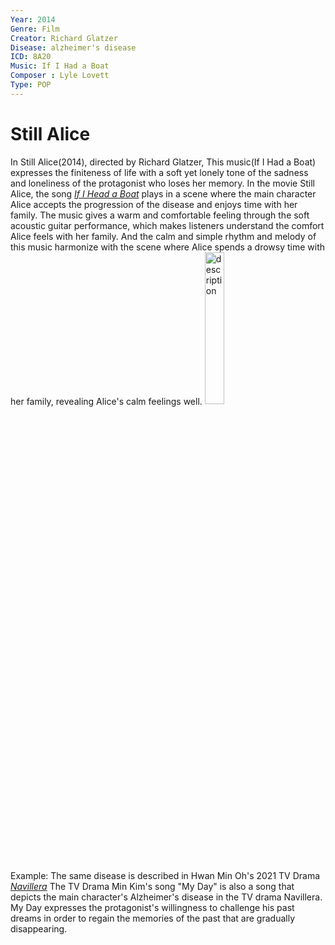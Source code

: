 ```yaml
---
Year: 2014
Genre: Film
Creator: Richard Glatzer
Disease: alzheimer's disease
ICD: 8A20
Music: If I Had a Boat
Composer : Lyle Lovett
Type: POP
---
```


# Still Alice

In Still Alice(2014), directed by Richard Glatzer, This music(If I Had a Boat) expresses the finiteness of life with a soft yet lonely tone of the sadness and loneliness of the protagonist who loses her memory.
In the movie Still Alice, the song [*If I Head a Boat*](https://youtu.be/SkFO1qIMeSE?si=oqHzL9WEzVLQ5Gar) plays in a scene where the main character Alice accepts the progression of the disease and enjoys time with her family.
The music gives a warm and comfortable feeling through the soft acoustic guitar performance, which makes listeners understand the comfort Alice feels with her family. And the calm and simple rhythm and melody of this music harmonize with the scene where Alice spends a drowsy time with her family, revealing Alice's calm feelings well.
<img src="./han_yoon_img.png" alt="description" style="width:25%;" /> 

Example: The same disease is described in Hwan Min Oh's 2021 TV Drama [*Navillera*](yeo_inwook.md) The TV Drama Min Kim's song "My Day" is also a song that depicts the main character's Alzheimer's disease in the TV drama Navillera. My Day expresses the protagonist's willingness to challenge his past dreams in order to regain the memories of the past that are gradually disappearing.
